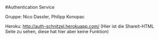 #Authentication Service

Gruppe: Nico Dassler, Philipp Konopac

Heroku: http://auth-schnitzel.herokuapp.com/ (Hier ist die Shareit-HTML Seite zu sehen, diese hat hier aber keine Funktion)